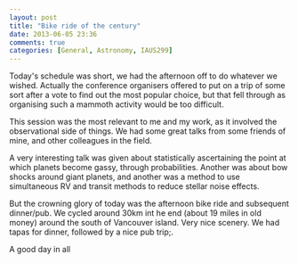 ```yaml
---
layout: post
title: "Bike ride of the century"
date: 2013-06-05 23:36
comments: true
categories: [General, Astronomy, IAUS299]
---
```


Today's schedule was short, we had the afternoon off to do whatever we wished. Actually the conference organisers offered to put on a trip of some sort after a vote to find out the most popular choice, but that fell through as organising such a mammoth activity would be too difficult.

This session was the most relevant to me and my work, as it involved the observational side of things. We had some great talks from some friends of mine, and other colleagues in the field.

A very interesting talk was given about statistically ascertaining the point at which planets become gassy, through probabilities. Another was about bow shocks around giant planets, and another was a method to use simultaneous RV and transit methods to reduce stellar noise effects.

But the crowning glory of today was the afternoon bike ride and subsequent dinner/pub. We cycled around 30km int he end (about 19 miles in old money) around the south of Vancouver island. Very nice scenery. We had tapas for dinner, followed by a nice pub trip;.

A good day in all

